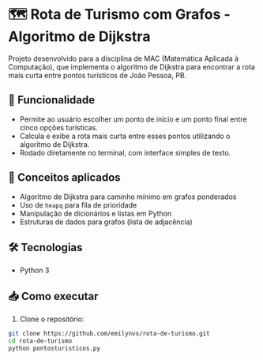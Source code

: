 # 🗺️ Rota de Turismo com Grafos - Algoritmo de Dijkstra

Projeto desenvolvido para a disciplina de MAC (Matemática Aplicada à Computação), que implementa o algoritmo de Dijkstra para encontrar a rota mais curta entre pontos turísticos de João Pessoa, PB.

## 🚩 Funcionalidade

- Permite ao usuário escolher um ponto de início e um ponto final entre cinco opções turísticas.
- Calcula e exibe a rota mais curta entre esses pontos utilizando o algoritmo de Dijkstra.
- Rodado diretamente no terminal, com interface simples de texto.

## 🧠 Conceitos aplicados

- Algoritmo de Dijkstra para caminho mínimo em grafos ponderados
- Uso de `heapq` para fila de prioridade
- Manipulação de dicionários e listas em Python
- Estruturas de dados para grafos (lista de adjacência)

## 🛠️ Tecnologias

- Python 3

## 📥 Como executar

1. Clone o repositório:

```bash
git clone https://github.com/emilynvs/rota-de-turismo.git
cd rota-de-turismo
python pontosturisticos.py

